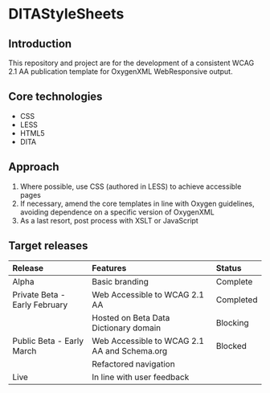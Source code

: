 # DITAStyleSheets
## Introduction
This repository and project are for the development of a consistent WCAG 2.1 AA publication template for OxygenXML WebResponsive output.
## Core technologies
* CSS
* LESS
* HTML5
* DITA
## Approach
1. Where possible, use CSS (authored in LESS) to achieve accessible pages
1. If necessary, amend the core templates in line with Oxygen guidelines, avoiding dependence on a specific version of OxygenXML
1. As a last resort, post process with XSLT or JavaScript
## Target releases

|Release|Features|Status|
|:------|:-------|:-----|
|Alpha|Basic branding|Complete|
|Private Beta - Early February|Web Accessible to WCAG 2.1 AA|Completed|
||Hosted on Beta Data Dictionary domain|Blocking|
|Public Beta - Early March|Web Accessible to WCAG 2.1 AA and Schema.org|Blocked|
|                         |Refactored navigation||
|Live|In line with user feedback||
